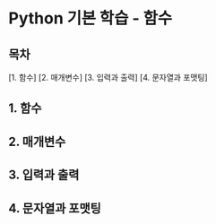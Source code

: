 # Python 기본 학습 - 함수

## 목차

[1. 함수]
[2. 매개변수]
[3. 입력과 출력]
[4. 문자열과 포맷팅]


## 1. 함수

## 2. 매개변수

## 3. 입력과 출력

## 4. 문자열과 포맷팅
